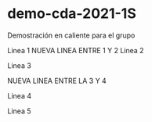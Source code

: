 # demo-cda-2021-1S
Demostración en caliente para el grupo

Linea 1
NUEVA LINEA ENTRE 1 Y 2
Linea 2

Linea 3

NUEVA LINEA ENTRE LA 3 Y 4

Linea 4

Linea 5
